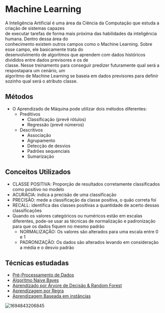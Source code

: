 # Machine Learning

A Inteligência Artificial é uma área da Ciência da Computação que estuda a criação de sistemas capazes<br>
de executar tarefas de forma mais próxima das habilidades da inteligência humana. Dentro dessa área do<br>
conhecimento existem outros campos como o Machine Learning. Sobre esse campo, ele basicamente trata do<br>
desenvolvimento de algoritmos que aprendem com dados históricos divididos entre dados previsores e os de<br>
classe. Nesse treinamento para conseguir predizer futuramente qual será a respostapara um cenário, um<br>
algoritmo de Machine Learning se baseia em dados previsores para definir sozinho qual será o atributo classe.<br>

## Métodos
- O Aprendizado de Máquina pode utilizar dois métodos diferentes:
  - Preditivos
    - Classificação (prevê rótulos)
    - Regressão (prevê números)
  - Descritivos
    - Associação
    - Agrupamento
    - Detecção de desvios
    - Padrões sequenciais
    - Sumarização

## Conceitos Utilizados

- CLASSE POSITIVA: Proporção de resultados corretamente classificados como positivo no modelo
- ACURÁCIA: indica a precisão de uma classificação
- PRECISÃO: mede a classificação da classe positiva, o quão correta foi
- RECALL: identifica das classes positivas a quantidade de acerto dessas classificações
- Quando os valores categóricos ou numéricos estão em escalas diferentes, pode-se usar as técnicas de normalização e padronização para que os dados fiquem no mesmo padrão
    - NORMALIZAÇÂO: Os valores são alterados para uma escala entre 0 e 1
    - PADRONIZAÇÂO: Os dados são alterados levando em consideração a média e o desvio padrão

## Técnicas estudadas
- [Pré-Processamento de Dados](https://github.com/victorhugochrisosthemos/pre_processamento_de_dados)
- [Algoritmo Naive Bayes](https://github.com/victorhugochrisosthemos/algoritmo_naive_bayes)
- [Aprendizado por Árvore de Decisão & Random Forest](https://github.com/victorhugochrisosthemos/machine_learning/tree/main/arvores_de_decisao)
- [Aprendizagem por Regra](https://github.com/victorhugochrisosthemos/machine_learning/tree/main/aprendizagem_por_regra)
- [Aprendizagem Baseada em instâncias](https://github.com/victorhugochrisosthemos/machine_learning/tree/main/KNN)


![1694843206845](https://github.com/user-attachments/assets/fad4c277-fc21-428a-91c5-f4487868ea4a)
